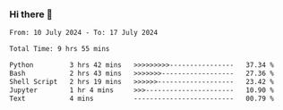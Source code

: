 ### Hi there 👋

<!--
**ututono/ututono** is a ✨ _special_ ✨ repository because its `README.md` (this file) appears on your GitHub profile.

Here are some ideas to get you started:

- 🔭 I’m currently working on ...
- 🌱 I’m currently learning ...
- 👯 I’m looking to collaborate on ...
- 🤔 I’m looking for help with ...
- 💬 Ask me about ...
- 📫 How to reach me: ...
- 😄 Pronouns: ...
- ⚡ Fun fact: ...
-->



<!--START_SECTION:waka-->

```txt
From: 10 July 2024 - To: 17 July 2024

Total Time: 9 hrs 55 mins

Python         3 hrs 42 mins   >>>>>>>>>----------------   37.34 %
Bash           2 hrs 43 mins   >>>>>>>------------------   27.36 %
Shell Script   2 hrs 19 mins   >>>>>>-------------------   23.42 %
Jupyter        1 hr 4 mins     >>>----------------------   10.90 %
Text           4 mins          -------------------------   00.79 %
```

<!--END_SECTION:waka-->
